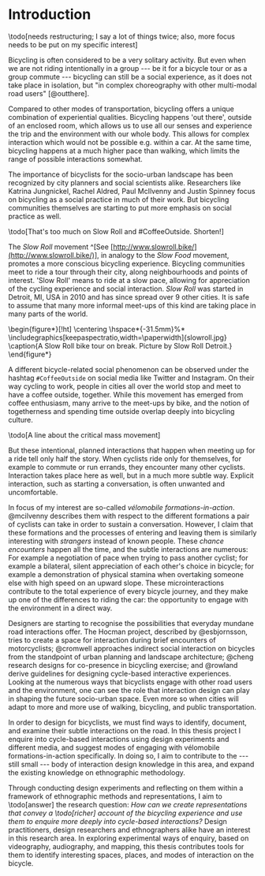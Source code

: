 # Introduction

\todo[needs restructuring; I say a lot of things twice; also, more focus needs to be put on my specific interest]

<!-- Ok, what's this about? -->

Bicycling is often considered to be a very solitary activity. But even when we are not riding intentionally in a group --- be it for a bicycle tour or as a group commute --- bicycling can still be a social experience, as it does not take place in isolation, but "in complex choreography with other multi-modal road users" [@outthere].

Compared to other modes of transportation, bicycling offers a unique combination of experiential qualities. Bicycling happens 'out there', outside of an enclosed room, which allows us to use all our senses and experience the trip and the environment with our whole body. This allows for complex interaction which would not be possible e.g. within a car. At the same time, bicycling happens at a much higher pace than walking, which limits the range of possible interactions somewhat.

The importance of bicyclists for the socio-urban landscape has been recognized by city planners and social scientists alike. Researchers like Katrina Jungnickel, Rachel Aldred, Paul McIlvenny and Justin Spinney focus on bicycling as a social practice in much of their work. But bicycling communities themselves are starting to put more emphasis on social practice as well.

\todo[That's too much on Slow Roll and #CoffeeOutside. Shorten!]

The *Slow Roll* movement ^[See [http://www.slowroll.bike/](http://www.slowroll.bike/)], in analogy to the *Slow Food* movement, promotes a more conscious bicycling experience. Bicycling communities meet to ride a tour through their city, along neighbourhoods and points of interest. 'Slow Roll' means to ride at a slow pace, allowing for appreciation of the cycling experience and social interaction. *Slow Roll* was started in Detroit, MI, USA in 2010 and has since spread over 9 other cities. It is safe to assume that many more informal meet-ups of this kind are taking place in many parts of the world.

\begin{figure*}[!ht]
  \centering
  \hspace*{-31.5mm}%*
  \includegraphics[keepaspectratio,width=\paperwidth]{slowroll.jpg}
  \caption{A Slow Roll bike tour on break. Picture by Slow Roll Detroit.}
\end{figure*}

A different bicycle-related social phenomenon can be observed under the hashtag `#CoffeeOutside` on social media like Twitter and Instagram. On their way cycling to work, people in cities all over the world stop and meet to have a coffee outside, together. While this movement has emerged from coffee enthusiasm, many arrive to the meet-ups by bike, and the notion of togetherness and spending time outside overlap deeply into bicycling culture.

\todo[A line about the critical mass movement]

<!-- Ok, that's nice. But what does that have to do with design? -->

But these intentional, planned interactions that happen when meeting up for a ride tell only half the story. When cyclists ride only for themselves, for example to commute or run errands, they encounter many other cyclists. Interaction takes place here as well, but in a much more subtle way. Explicit interaction, such as starting a conversation, is often unwanted and uncomfortable.

In focus of my interest are so-called *vélomobile formations-in-action*. @mcilvenny describes them with respect to the different formations a pair of cyclists can take in order to sustain a conversation. However, I claim that these formations and the processes of entering and leaving them is similarly interesting with *strangers* instead of known people. These *chance encounters* happen all the time, and the subtle interactions are numerous: For example a negotiation of pace when trying to pass another cyclist; for example a bilateral, silent appreciation of each other's choice in bicycle; for example a demonstration of physical stamina when overtaking someone else with high speed on an upward slope.
These microinteractions contribute to the total experience of every bicycle journey, and they make up one of the differences to riding the car: the opportunity to engage with the environment in a direct way.

<!-- Now we're talking. What's your role in this? -->

Designers are starting to recognise the possibilities that everyday mundane road interactions offer. The Hocman project, described by @esbjornsson, tries to create a space for interaction during brief encounters of motorcyclists; @cromwell approaches indirect social interaction on bicycles from the standpoint of urban planning and landscape architecture; @cheng research designs for co-presence in bicycling exercise; and @rowland derive guidelines for designing cycle-based interactive experiences. Looking at the numerous ways that bicyclists engage with other road users and the environment, one can see the role that interaction design can play in shaping the future socio-urban space. Even more so when cities will adapt to more and more use of walking, bicycling, and public transportation.

In order to design for bicyclists, we must find ways to identify, document, and examine their subtle interactions on the road. In this thesis project I enquire into cycle-based interactions using design experiments and different media, and suggest modes of engaging with vélomobile formations-in-action specifically. In doing so, I aim to contribute to the --- still small --- body of interaction design knowledge in this area, and expand the existing knowledge on ethnographic methodology.

Through conducting design experiments and reflecting on them within a framework of ethnographic methods and representations, I aim to \todo[answer] the research question: *How can we create representations that convey a \todo[richer] account of the bicycling experience and use them to enquire more deeply into cycle-based interactions?* Design practitioners, design researchers and ethnographers alike have an interest in this research area. In exploring experimental ways of enquiry, based on videography, audiography, and mapping, this thesis contributes tools for them to identify interesting spaces, places, and modes of interaction on the bicycle.
